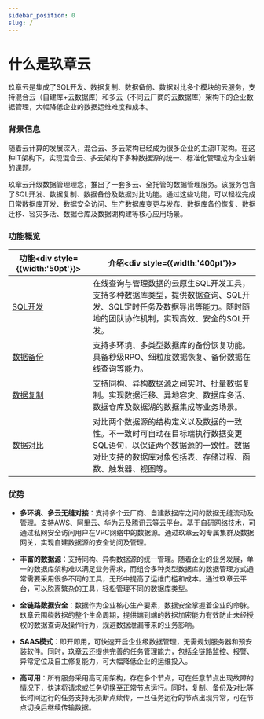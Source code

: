 ```yaml
---
sidebar_position: 0
slug: /
---
```




# 什么是玖章云

玖章云是集成了SQL开发、数据复制、数据备份、数据对比多个模块的云服务，支持混合云（自建库+云数据库）和多云（不同云厂商的云数据库）架构下的企业数据管理，大幅降低企业的数据运维难度和成本。

### 背景信息

随着云计算的发展深入，混合云、多云架构已经成为很多企业的主流IT架构。在这种IT架构下，实现混合云、多云架构下多种数据源的统一、标准化管理成为企业新的课题。

玖章云升级数据管理理念，推出了一套多云、全托管的数据管理服务。该服务包含了SQL开发、数据复制、数据备份及数据对比功能。通过这些功能，可以轻松完成日常数据库开发、数据安全访问、生产数据库变更与发布、数据库备份恢复、数据迁移、容灾多活、数据仓库及数据湖构建等核心应用场景。

### 功能概览

| 功能<div style={{width:'50pt'}}></div>        | 介绍<div style={{width:'400pt'}}></div>                      |
| --------------------------------------------- | ------------------------------------------------------------ |
| [SQL开发](/sqldev/intro_sqldev.md)            | 在线查询与管理数据的云原生SQL开发工具，支持多种数据库类型，提供数据查询、SQL开发、SQL定时任务及数据导出等能力。随时随地的团队协作机制，实现高效、安全的SQL开发。 |
| [数据备份](/backup_and_restore/intro_back.md) | 支持多环境、多类型数据库的备份恢复功能。具备秒级RPO、细粒度数据恢复、备份数据在线查询等能力。 |
| [数据复制](/replication/intro_repli.md)       | 支持同构、异构数据源之间实时、批量数据复制。实现数据迁移、异地容灾、数据库多活、数据仓库及数据湖的数据集成等业务场景。 |
| [数据对比](/compare/intro_comp.md)            | 对比两个数据源的结构定义以及数据的一致性。不一致时可自动在目标端执行数据变更SQL语句，以保证两个数据源的一致性。数据对比支持的数据库对象包括表、存储过程、函数、触发器、视图等。 |

### 优势

* **多环境、多云无缝对接**：支持多个云厂商、自建数据库之间的数据无缝流动及管理。支持AWS、阿里云、华为云及腾讯云等云平台。基于自研网络技术，可通过私网安全访问用户在VPC网络中的数据源。通过玖章云的专属集群及数据网关，实现自建数据源的安全访问及管理。

* **丰富的数据源**：支持同构、异构数据源的统一管理。随着企业的业务发展，单一的数据库架构难以满足业务需求，而组合多种类型数据库的数据管理方式通常需要采用很多不同的工具，无形中提高了运维门槛和成本。通过玖章云平台，可以脱离繁杂的工具，轻松管理不同的数据库类型。

* **全链路数据安全**：数据作为企业核心生产要素，数据安全掌握着企业的命脉。玖章云围绕数据的整个生命周期，提供端到端的数据加密能力有效防止未经授权的数据查询及操作行为，规避数据泄漏带来的业务影响。

* **SAAS模式**：即开即用，可快速开启企业级数据管理，无需规划服务器和预安装软件。同时，玖章云还提供完善的任务管理能力，包括全链路监控、报警、异常定位及自主修复能力，可大幅降低企业的运维投入。

* **高可用**：所有服务采用高可用架构，存在多个节点，可在任意节点出现故障的情况下，快速将请求或任务切换至正常节点运行。同时，复制、备份及对比等长时间运行的任务支持无损断点续传，一旦任务运行的节点出现异常，可在节点切换后继续传输数据。

